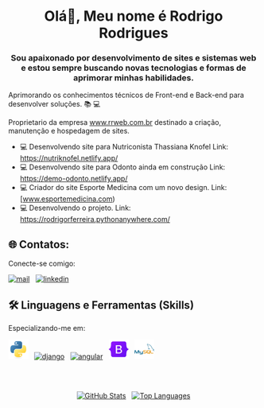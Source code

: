 <h1 align="center">Olá👋, Meu nome é Rodrigo Rodrigues</h1>
<h3 align="center">Sou apaixonado por desenvolvimento de sites e sistemas web e estou sempre buscando novas tecnologias e formas de aprimorar minhas habilidades.</h3>

Aprimorando os conhecimentos técnicos de Front-end e Back-end para desenvolver soluções. 📚 💻

Proprietario da empresa www.rrweb.com.br destinado a criação, manutenção e hospedagem de sites.

- 💻 Desenvolvendo site para Nutriconista Thassiana Knofel Link: https://nutriknofel.netlify.app/
- 💻 Desenvolvendo site para Odonto ainda em construção Link: https://demo-odonto.netlify.app/
- 💻 Criador do site Esporte Medicina com um novo design. Link: [www.esportemedicina.com)
- 💻 Desenvolvendo o projeto. Link: https://rodrigorferreira.pythonanywhere.com/


## 🌐 Contatos:
Conecte-se comigo:</br>
<p align="left"> 
<a href="mailto:rrodrigues.dev@outlook.com" target="_blank" rel="noreferrer" title="Outlook"> 
  <img src="https://www.outlook.com/favicon.ico" alt="mail" width="40" height="40"/></a> &nbsp;
  
<a href="https://www.linkedin.com/in/rodrigo-rf81" target="_blank" rel="noreferrer" title="LinkedIn"> 
  <img src="https://img.shields.io/badge/LinkedIn-0077B5?style=for-the-badge&logo=linkedin&logoColor=white" alt="linkedin" width="110" height="40"/> </a>

## 🛠️ Linguagens e Ferramentas (Skills)
Especializando-me em:

<p align="left"> 
    
<a href="https://www.python.org" target="_blank" rel="noreferrer" title="Python"> 
  <img src="https://raw.githubusercontent.com/devicons/devicon/master/icons/python/python-original.svg" alt="python" width="40" height="40"/></a> &nbsp;
    
<a href="https://www.djangoproject.com/" target="_blank" rel="noreferrer" title="Django"> 
  <img src="https://cdn.worldvectorlogo.com/logos/django.svg" alt="django" width="40" height="40"/></a> &nbsp;
        
<a href="https://angular.io" target="_blank" rel="noreferrer" title="Angular"> 
  <img src="https://angular.io/assets/images/logos/angular/angular.svg" alt="angular" width="40" height="40"/></a> &nbsp; 
    
<a href="http://www.bootstrap.com" target="_blank" rel="noreferrer" title="Bootstrap"> 
  <img src="https://raw.githubusercontent.com/devicons/devicon/master/icons/bootstrap/bootstrap-original.svg" alt="bootstrap" width="40" height="40"/></a> &nbsp;
            
<a href="https://www.mysql.com/" target="_blank" rel="noreferrer" title="MySQL"> 
  <img src="https://raw.githubusercontent.com/devicons/devicon/master/icons/mysql/mysql-original-wordmark.svg" alt="mysql" width="40" height="40"/></a> &nbsp; 



</br> </br>  

<p align="center">
<a href="https://github.com/rodrigorferreira">
  <img src="https://github-readme-stats.vercel.app/api/top-langs?username=rodrigorferreira&theme=algolia&show_icons=true" alt="GitHub Stats" style="width: 45%;"></a>  &nbsp;

<a href="https://github.com/rodrigorferreira">
  <img src="https://github-readme-stats.vercel.app/api?username=rodrigorferreira&theme=algolia&show_icons=true" alt="Top Languages" style="width: 45%;"></a>
  
